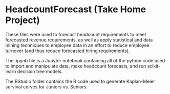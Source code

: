 # HeadcountForecast (Take Home Project)

These files were used to forecast headcount requirements to meet forecasted revenue requirements, as well as apply statistical and data mining techniques to employee data in an effort to reduce employee turnover (and thus reduce forecasted hiring requirements).

The .ipynb file is a Jupyter notebook containing all of the python code used to import and manipulate data, make headcount forecasts, and run scikit-learn decision tree models.

The RStudio folder contains the R code used to generate Kaplan-Meier survival curves for Juniors vs. Seniors.
